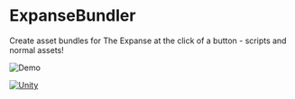 # ExpanseBundler
Create asset bundles for The Expanse at the click of a button - scripts and normal assets!

![Demo](https://i.imgur.com/y65pbMg.png)


[![Unity](https://theexpanse.app/wp-content/uploads/2019/04/buynow_unity-300x105.png)](http://u3d.as/1wcM)
